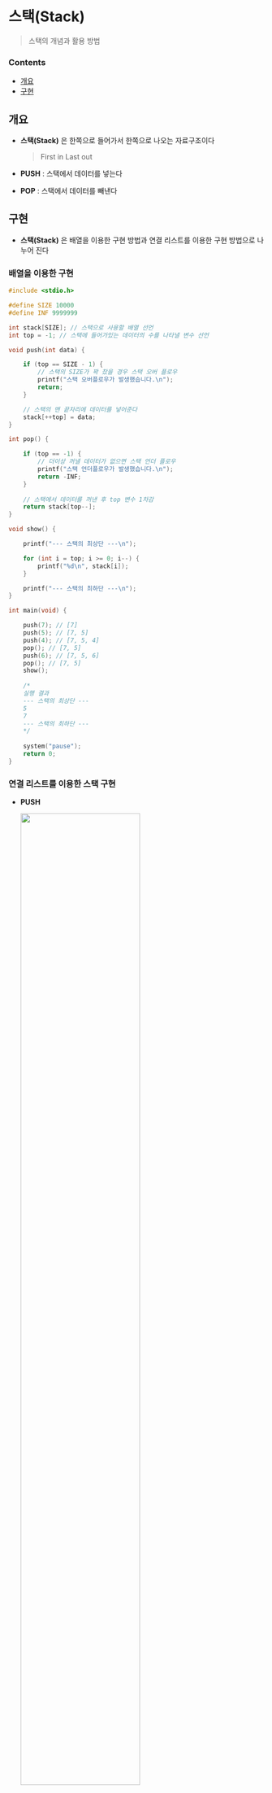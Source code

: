 # 스택(Stack)

> 스택의 개념과 활용 방법



### Contents

- [개요](#개요)
- [구현](#구현)



## 개요

- **스택(Stack)** 은 한쪽으로 들어가서 한쪽으로 나오는 자료구조이다

  > First in Last out

- **PUSH** : 스택에서 데이터를 넣는다

- **POP** : 스택에서 데이터를 빼낸다



## 구현

- **스택(Stack)** 은 배열을 이용한 구현 방법과 연결 리스트를 이용한 구현 방법으로 나누어 진다



### 배열을 이용한 구현

``` c
#include <stdio.h>

#define SIZE 10000
#define INF 9999999

int stack[SIZE]; // 스택으로 사용할 배열 선언
int top = -1; // 스택에 들어가있는 데이터의 수를 나타낼 변수 선언

void push(int data) {

	if (top == SIZE - 1) { 
        // 스택의 SIZE가 꽉 찼을 경우 스택 오버 플로우
		printf("스택 오버플로우가 발생했습니다.\n");
		return;
	}

    // 스택의 맨 끝자리에 데이터를 넣어준다
	stack[++top] = data;
}

int pop() {

	if (top == -1) {
        // 더이상 꺼낼 데이터가 없으면 스택 언더 플로우
		printf("스택 언더플로우가 발생했습니다.\n");
		return -INF;
	}
	
    // 스택에서 데이터를 꺼낸 후 top 변수 1차감
	return stack[top--];
}

void show() {

	printf("--- 스택의 최상단 ---\n");

	for (int i = top; i >= 0; i--) {
		printf("%d\n", stack[i]);
	}

	printf("--- 스택의 최하단 ---\n");
}

int main(void) {

	push(7); // [7]
	push(5); // [7, 5]
	push(4); // [7, 5, 4]
	pop(); // [7, 5]
	push(6); // [7, 5, 6]
	pop(); // [7, 5]
	show();
	
	/*
	실행 결과
	--- 스택의 최상단 ---
	5
	7
	--- 스택의 최하단 ---
	*/
    
	system("pause");
	return 0;
}
```



### 연결 리스트를 이용한 스택 구현

- **PUSH**

  <img src="https://github.com/JoongChangYang/TIL_C/blob/main/Assets/Stack_Linked_List_Push.PNG" width="70%">

- **POP**

  <img src="https://github.com/JoongChangYang/TIL_C/blob/main/Assets/Stack_Linked_List_Pop.PNG" width="70%">

``` c
#include <stdio.h>
#include <stdlib.h>
#define INF 9999999

typedef struct {
	int data;
	struct Node* next;
} Node;

typedef struct {
	Node* top;
} Stack;

void push(Stack* stack, int data) {
	
    Node* node = (Node*)malloc(sizeof(Node)); // push할 노드 동적할당
	node->data = data; // push할 노드에 데이터 할당
	node->next = stack->top; // push할 노드의 next를 스택의 top 할당
	
    stack->top = node; // 스택의 top에 push할 노드 할당
}

int pop(Stack* stack) {
	if (stack->top == NULL) {
		// 스택의 top이 NULL 이라면 데이터가 없는 상황이기 때문에 언더플로우
		printf("스택 언더플로우가 발생했습니다.\n");
		return -INF;
	}
	
	Node* node = stack->top; // 스택의 top을 꺼내 할당
	int data = node->data; // 반환할 데이터 세팅
	
    stack->top = node->next; // 스택의 top을 pop할 노드의 next로 교체
	
    free(node); // pop할 노드 메모리 해제
	
    return data; // 데이터 반환
}

void show(Stack* stack) {
	printf("--- 스택의 최상단 ---\n");

	Node* current = stack->top;

	while (current != NULL) {
		printf("%d\n", current->data);
		current = current->next;
	}

	printf("--- 스택의 최하단 ---\n");
}

int main(void) {

	// 스택을 명시적으로 초기화 해줌
	Stack stack;
	stack.top = NULL; // []
	show(&stack);
	
	push(&stack, 7); // [7]
	push(&stack, 5); // [7, 5]
	push(&stack, 4); // [7, 5, 4]
	pop(&stack); // [7, 5]
	push(&stack, 6); // [7, 5, 6]
	pop(&stack); // [7, 5]

	show(&stack);

	/*
	실행 결과
	--- 스택의 최상단 ---
	--- 스택의 최하단 ---

	--- 스택의 최상단 ---
	5
	7
	--- 스택의 최하단 ---
	*/

	system("pause");
	return 0;
}
```

